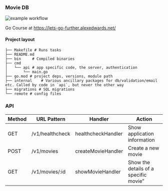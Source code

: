 ### Movie DB

![example workflow](https://github.com/bajalnyt/movie-db/actions/workflows/go.yml/badge.svg)


Go Course at https://lets-go-further.alexedwards.net/

#### Project layout

```
├── Makefile # Runs tasks
├── README.md
├── bin     # Compiled binaries
├── cmd
│   └── api # app specific code, the server, authentication
│       └── main.go
├── go.mod # project deps, versions, module path
├── internal    # Various ancillary packages for db/validation/email etc. Called by code in `api`, but never the other way
├── migrations # SQL migrations
└── remote # config files
```
### API

|Method	|URL Pattern	|Handler|	Action|
| ----------- | ----------- | ----------- | ----------- |
|GET	|/v1/healthcheck	|healthcheckHandler|	Show application information
|POST	|/v1/movies	|createMovieHandler	|Create a new movie
|GET	|/v1/movies/:id	|showMovieHandler|	Show the details of a specific movie”
